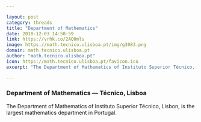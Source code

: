 ```yaml
---

layout: post
category: threads
title: "Department of Mathematics"
date: 2018-12-03 14:50:59
link: https://vrhk.co/2AQ0mls
image: https://math.tecnico.ulisboa.pt/img/g3083.png
domain: math.tecnico.ulisboa.pt
author: "math.tecnico.ulisboa.pt"
icon: https://math.tecnico.ulisboa.pt/favicon.ico
excerpt: "The Department of Mathematics of Instituto Superior Técnico, Lisbon, is the largest mathematics department in Portugal."

---
```


### Department of Mathematics — Técnico, Lisboa

The Department of Mathematics of Instituto Superior Técnico, Lisbon, is the largest mathematics department in Portugal.